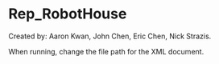 # Rep_RobotHouse


Created by: Aaron Kwan, John Chen, Eric Chen, Nick Strazis.

When running, change the file path for the XML document. 
